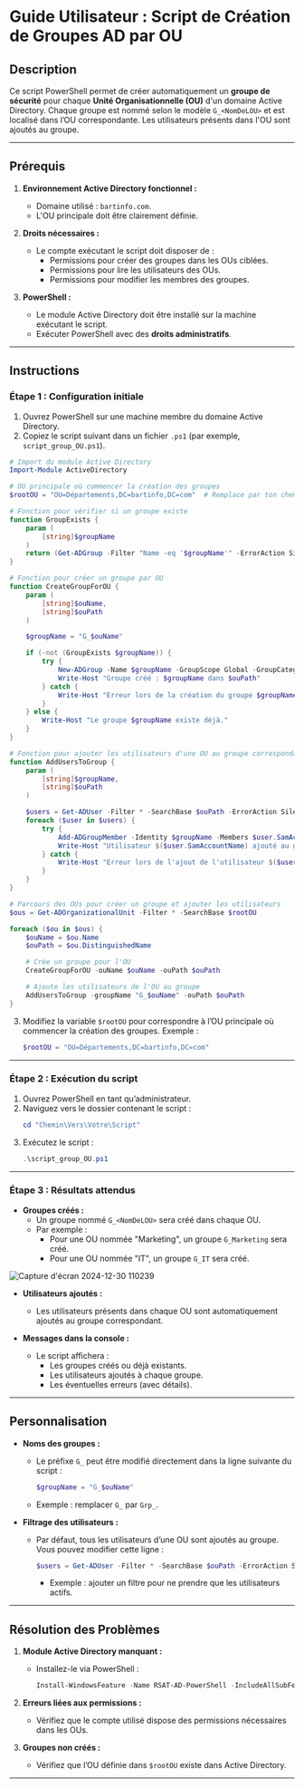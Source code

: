 # **Guide Utilisateur : Script de Création de Groupes AD par OU**

## **Description**
Ce script PowerShell permet de créer automatiquement un **groupe de sécurité** pour chaque **Unité Organisationnelle (OU)** d'un domaine Active Directory. Chaque groupe est nommé selon le modèle `G_<NomDeLOU>` et est localisé dans l’OU correspondante. Les utilisateurs présents dans l'OU sont ajoutés au groupe.

---

## **Prérequis**
1. **Environnement Active Directory fonctionnel :**
   - Domaine utilisé : `bartinfo.com`.
   - L'OU principale doit être clairement définie.

2. **Droits nécessaires :**
   - Le compte exécutant le script doit disposer de :
     - Permissions pour créer des groupes dans les OUs ciblées.
     - Permissions pour lire les utilisateurs des OUs.
     - Permissions pour modifier les membres des groupes.

3. **PowerShell :**
   - Le module Active Directory doit être installé sur la machine exécutant le script.
   - Exécuter PowerShell avec des **droits administratifs**.

---

## **Instructions**
### **Étape 1 : Configuration initiale**
1. Ouvrez PowerShell sur une machine membre du domaine Active Directory.
2. Copiez le script suivant dans un fichier `.ps1` (par exemple, `script_group_OU.ps1`).

```powershell
# Import du module Active Directory
Import-Module ActiveDirectory

# OU principale où commencer la création des groupes
$rootOU = "OU=Départements,DC=bartinfo,DC=com"  # Remplace par ton chemin exact

# Fonction pour vérifier si un groupe existe
function GroupExists {
    param (
        [string]$groupName
    )
    return (Get-ADGroup -Filter "Name -eq '$groupName'" -ErrorAction SilentlyContinue)
}

# Fonction pour créer un groupe par OU
function CreateGroupForOU {
    param (
        [string]$ouName,
        [string]$ouPath
    )

    $groupName = "G_$ouName"

    if (-not (GroupExists $groupName)) {
        try {
            New-ADGroup -Name $groupName -GroupScope Global -GroupCategory Security -Path $ouPath -Description "Groupe pour l'OU $ouName"
            Write-Host "Groupe créé : $groupName dans $ouPath"
        } catch {
            Write-Host "Erreur lors de la création du groupe $groupName : $($_.Exception.Message)"
        }
    } else {
        Write-Host "Le groupe $groupName existe déjà."
    }
}

# Fonction pour ajouter les utilisateurs d'une OU au groupe correspondant
function AddUsersToGroup {
    param (
        [string]$groupName,
        [string]$ouPath
    )

    $users = Get-ADUser -Filter * -SearchBase $ouPath -ErrorAction SilentlyContinue
    foreach ($user in $users) {
        try {
            Add-ADGroupMember -Identity $groupName -Members $user.SamAccountName
            Write-Host "Utilisateur $($user.SamAccountName) ajouté au groupe $groupName"
        } catch {
            Write-Host "Erreur lors de l'ajout de l'utilisateur $($user.SamAccountName) au groupe $groupName : $($_.Exception.Message)"
        }
    }
}

# Parcours des OUs pour créer un groupe et ajouter les utilisateurs
$ous = Get-ADOrganizationalUnit -Filter * -SearchBase $rootOU

foreach ($ou in $ous) {
    $ouName = $ou.Name
    $ouPath = $ou.DistinguishedName

    # Crée un groupe pour l'OU
    CreateGroupForOU -ouName $ouName -ouPath $ouPath

    # Ajoute les utilisateurs de l'OU au groupe
    AddUsersToGroup -groupName "G_$ouName" -ouPath $ouPath
}
```

3. Modifiez la variable `$rootOU` pour correspondre à l’OU principale où commencer la création des groupes. Exemple :
   ```powershell
   $rootOU = "OU=Départements,DC=bartinfo,DC=com"
   ```

---

### **Étape 2 : Exécution du script**
1. Ouvrez PowerShell en tant qu’administrateur.
2. Naviguez vers le dossier contenant le script :
   ```powershell
   cd "Chemin\Vers\Votre\Script"
   ```
3. Exécutez le script :
   ```powershell
   .\script_group_OU.ps1
   ```

---

### **Étape 3 : Résultats attendus**
- **Groupes créés :**
  - Un groupe nommé `G_<NomDeLOU>` sera créé dans chaque OU.
  - Par exemple :
    - Pour une OU nommée "Marketing", un groupe `G_Marketing` sera créé.
    - Pour une OU nommée "IT", un groupe `G_IT` sera créé.

![Capture d'écran 2024-12-30 110239](https://github.com/user-attachments/assets/fcaf8c51-e3e2-4ead-80ce-e320509bcd58)

- **Utilisateurs ajoutés :**
  - Les utilisateurs présents dans chaque OU sont automatiquement ajoutés au groupe correspondant.

- **Messages dans la console :**
  - Le script affichera :
    - Les groupes créés ou déjà existants.
    - Les utilisateurs ajoutés à chaque groupe.
    - Les éventuelles erreurs (avec détails).

---

## **Personnalisation**
- **Noms des groupes :**
  - Le préfixe `G_` peut être modifié directement dans la ligne suivante du script :
    ```powershell
    $groupName = "G_$ouName"
    ```
  - Exemple : remplacer `G_` par `Grp_`.

- **Filtrage des utilisateurs :**
  - Par défaut, tous les utilisateurs d’une OU sont ajoutés au groupe. Vous pouvez modifier cette ligne :
    ```powershell
    $users = Get-ADUser -Filter * -SearchBase $ouPath -ErrorAction SilentlyContinue
    ```
    - Exemple : ajouter un filtre pour ne prendre que les utilisateurs actifs.

---

## **Résolution des Problèmes**
1. **Module Active Directory manquant :**
   - Installez-le via PowerShell :
     ```powershell
     Install-WindowsFeature -Name RSAT-AD-PowerShell -IncludeAllSubFeature
     ```

2. **Erreurs liées aux permissions :**
   - Vérifiez que le compte utilisé dispose des permissions nécessaires dans les OUs.

3. **Groupes non créés :**
   - Vérifiez que l’OU définie dans `$rootOU` existe dans Active Directory.

---



